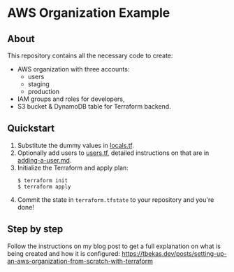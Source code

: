 # AWS Organization Example

## About

This repository contains all the necessary code to create:

* AWS organization with three accounts:
  * users
  * staging
  * production
* IAM groups and roles for developers,
* S3 bucket & DynamoDB table for Terraform backend.

## Quickstart

1. Substitute the dummy values in [locals.tf](locals.tf).
1. Optionally add users to [users.tf](users.tf), detailed instructions on that are in [adding-a-user.md](docs/adding-a-user.md).
1. Initialize the Terraform and apply plan:
    ```
    $ terraform init
    $ terraform apply
    ```
1. Commit the state in `terraform.tfstate` to your repository and you're done!

## Step by step

Follow the instructions on my blog post to get a full explanation on what is being created and how it is configured: https://tbekas.dev/posts/setting-up-an-aws-organization-from-scratch-with-terraform
